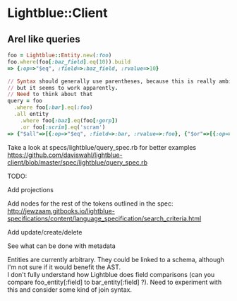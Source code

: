 # Lightblue::Client

## Arel like queries
```ruby
foo = Lightblue::Entity.new(:foo)
foo.where(foo[:baz_field].eq(10)).build
=> {:op=>"$eq", :field=>:baz_field, :rvalue=>10}

// Syntax should generally use parentheses, because this is really ambiguous, 
// but it seems to work apparently. 
// Need to think about that
query = foo
  .where foo[:bar].eq(:foo)
  .all entity
    .where foo[:baz].eq(foo[:gorp])
    .or foo[:scrim].eq('scram')
=> {"$all"=>[{:op=>"$eq", :field=>:bar, :rvalue=>:foo}, {"$or"=>[{:op=>"$eq", :field=>:baz, :rfield=>:gorp}, {:op=>"$eq", :field=>:scrim, :rvalue=>"scram"}]}]}
```

Take a look at specs/lightblue/query_spec.rb for better examples
https://github.com/daviswahl/lightblue-client/blob/master/spec/lightblue/query_spec.rb

TODO: 

Add projections

Add nodes for the rest of the tokens outlined in the spec: http://jewzaam.gitbooks.io/lightblue-specifications/content/language_specification/search_criteria.html

Add update/create/delete

See what can be done with metadata

Entities are currently arbitrary. They could be linked to a schema, although I'm not sure if it would benefit the AST.  
I don't fully understand how Lightblue does field comparisons (can you compare foo_entity[:field] to bar_entity[:field] ?). Need to experiment with this and consider some kind of join syntax. 
